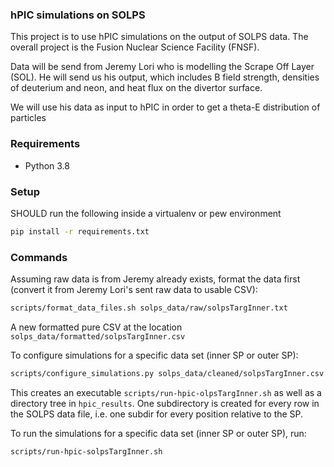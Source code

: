 ### hPIC simulations on SOLPS

This project is to use hPIC simulations on the output of SOLPS data. The
overall project is the Fusion Nuclear Science Facility (FNSF).

Data will be send from Jeremy Lori who is modelling the Scrape Off Layer
(SOL). He will send us his output, which includes B field strength,
densities of deuterium and neon, and heat flux on the divertor surface.

We will use his data as input to hPIC in order to get a theta-E distribution
of particles

### Requirements
- Python 3.8


### Setup

SHOULD run the following inside a virtualenv or pew environment
```bash
pip install -r requirements.txt
```

### Commands

Assuming raw data is from Jeremy already exists, format the data first (convert it from Jeremy Lori's sent raw data to usable CSV):
```bash
scripts/format_data_files.sh solps_data/raw/solpsTargInner.txt
```
A new formatted pure CSV at the location `solps_data/formatted/solpsTargInner.csv`

To configure simulations for a specific data set (inner SP or outer SP):
```bash
scripts/configure_simulations.py solps_data/cleaned/solpsTargInner.csv
```

This creates an executable `scripts/run-hpic-olpsTargInner.sh` as well as a directory tree
in `hpic_results`. One subdirectory is created for every row in the SOLPS
data file, i.e. one subdir for every position relative to the SP.

To run the simulations for a specific data set (inner SP or outer SP), run:
```bash
scripts/run-hpic-solpsTargInner.sh
```


